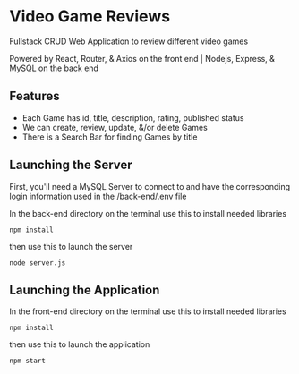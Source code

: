 # Video Game Reviews

Fullstack CRUD Web Application to review different video games

Powered by React, Router, & Axios on the front end | Nodejs, Express, & MySQL on the back end

## Features

- Each Game has id, title, description, rating, published status
- We can create, review, update, &/or delete Games
- There is a Search Bar for finding Games by title

## Launching the Server

First, you'll need a MySQL Server to connect to and have the corresponding login information used in the /back-end/.env file

In the back-end directory on the terminal use this to install needed libraries

    npm install

then use this to launch the server

    node server.js

## Launching the Application

In the front-end directory on the terminal use this to install needed libraries

    npm install

then use this to launch the application

    npm start
